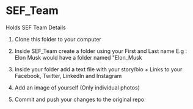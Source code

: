 # SEF_Team
Holds SEF Team Details

1. Clone this folder to your computer 

2. Inside SEF_Team create a folder using your First and Last name
   E.g : Elon Musk would have a folder named "Elon_Musk
 
3. Inside your folder add a text file with your story/bio + Links to your Facebook, Twitter, LinkedIn and Instagram 

4. Add an image of yourself (Only individual photos)

5. Commit and push your changes to the original repo


